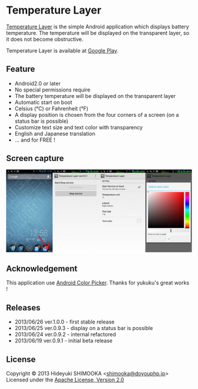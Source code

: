 Temperature Layer
=================
[Temperature Layer] is the simple Android application which displays battery temperature. The temperature will be displayed on the transparent layer, so it does not become obstructive.

Temperature Layer is available at [Google Play].

Feature
-------
- Android2.0 or later
- No special permissions require
- The battery temperature will be displayed on the transparent layer
- Automatic start on boot
- Celsius (°C) or Fahrenheit (°F)
- A display position is chosen from the four corners of a screen (on a status bar is possible)
- Customize text size and text color with transparency
- English and Japanese translation
- ... and for FREE !

Screen capture
--------------
![All screen of Temperature Layer](capture.png)

Acknowledgement
---------------
This application use [Android Color Picker]. Thanks for yukuku's great works !

Releases
--------
- 2013/06/26 ver.1.0.0 - first stable release
- 2013/06/25 ver.0.9.3 - display on a status bar is possible
- 2013/06/24 ver.0.9.2 - internal refactored
- 2013/06/19 ver.0.9.1 - initial beta release

License
-------
Copyright &copy; 2013 Hideyuki SHIMOOKA &lt;shimooka@doyouphp.jp&gt;
Licensed under the [Apache License, Version 2.0][Apache]

[Apache]: http://www.apache.org/licenses/LICENSE-2.0
[Android Color Picker]: https://code.google.com/p/android-color-picker/
[Temperature Layer]: https://play.google.com/store/apps/details?id=jp.doyouphp.android.temperaturelayer
[Google Play]: https://play.google.com/store/apps/details?id=jp.doyouphp.android.temperaturelayer
